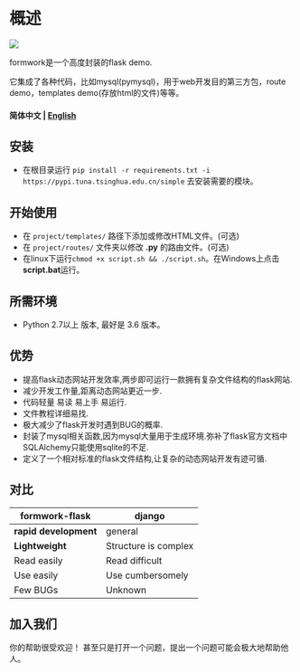 # 概述

[![](https://img.shields.io/badge/github-issues-%2365A30D?style=flat-square&logo=github)](https://github.com/Oumae-Kumiko/time-zone-date/issues)

formwork是一个高度封装的flask demo.

它集成了各种代码，比如mysql(pymysql)，用于web开发目的第三方包，route demo，templates demo(存放html的文件)等等。

#### 简体中文 | [English](/README.md)

## 安装
- 在根目录运行 ```pip install -r requirements.txt -i https://pypi.tuna.tsinghua.edu.cn/simple``` 去安装需要的模块。

## 开始使用
- 在 ```project/templates/``` 路径下添加或修改HTML文件。(可选)
- 在 ```project/routes/``` 文件夹以修改 **.py** 的路由文件。(可选)
- 在linux下运行```chmod +x script.sh && ./script.sh```。在Windows上点击**script.bat**运行。

## 所需环境 

- Python 2.7以上 版本, 最好是 3.6 版本。

## 优势
- 提高flask动态网站开发效率,两步即可运行一款拥有复杂文件结构的flask网站.
- 减少开发工作量,距离动态网站更近一步.
- 代码轻量 易读 易上手 易运行.
- 文件教程详细易找.
- 极大减少了flask开发时遇到BUG的概率.
- 封装了mysql相关函数,因为mysql大量用于生成环境.弥补了flask官方文档中SQLAlchemy只能使用sqlite的不足.
- 定义了一个相对标准的flask文件结构,让复杂的动态网站开发有迹可循.

## 对比
|formwork-flask|django|
|---|---|
|**rapid development**|general|
|**Lightweight**|Structure is complex|
|Read easily|Read difficult|
|Use easily|Use cumbersomely|
|Few BUGs|Unknown|

## 加入我们
你的帮助很受欢迎！ 甚至只是打开一个问题，提出一个问题可能会极大地帮助他人。
